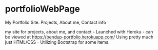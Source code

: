 # portfolioWebPage
My Portfolio Site. Projects, About me, Contact info


my site for projects, about me, and contact - Launched with Heroku - can be viewed at https://bendup-portfolio.herokuapp.com/ 
Using pretty much just HTML/CSS - Utilizing Bootstrap for some items.
